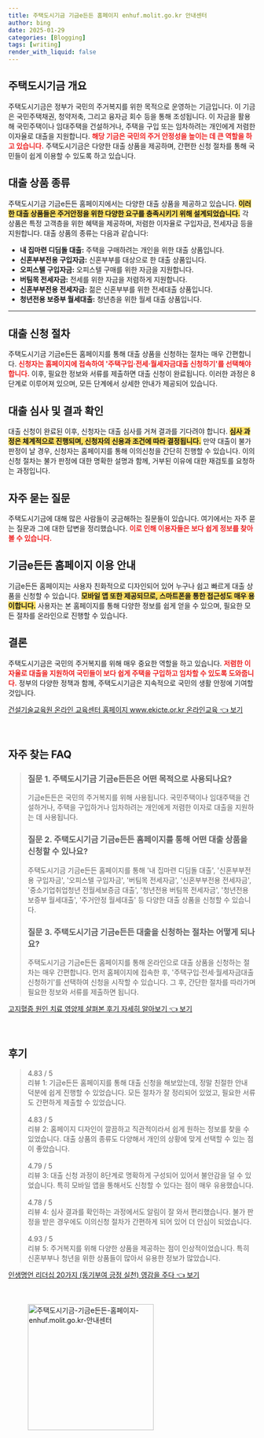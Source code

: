 ```yaml
---
title: 주택도시기금 기금e든든 홈페이지 enhuf.molit.go.kr 안내센터
author: bing
date: 2025-01-29
categories: [Blogging]
tags: [writing]
render_with_liquid: false
---
```



<h2 id='주택도시기금 개요'>주택도시기금 개요</h2>

<p>주택도시기금은 정부가 국민의 주거복지를 위한 목적으로 운영하는 기금입니다. 이 기금은 국민주택채권, 청약저축, 그리고 융자금 회수 등을 통해 조성됩니다. 이 자금을 활용해 국민주택이나 임대주택을 건설하거나, 주택을 구입 또는 임차하려는 개인에게 저렴한 이자율로 대출을 지원합니다. <b><span style="color: #ee2323;">해당 기금은 국민의 주거 안정성을 높이는 데 큰 역할을 하고 있습니다.</span></b> 주택도시기금은 다양한 대출 상품을 제공하며, 간편한 신청 절차를 통해 국민들이 쉽게 이용할 수 있도록 하고 있습니다.</p>

<h2 id='대출 상품 종류'>대출 상품 종류</h2>

<p>주택도시기금 기금e든든 홈페이지에서는 다양한 대출 상품을 제공하고 있습니다. <b><span style="background-color: #ffe066;">이러한 대출 상품들은 주거안정을 위한 다양한 요구를 충족시키기 위해 설계되었습니다.</span></b> 각 상품은 특정 고객층을 위한 혜택을 제공하며, 저렴한 이자율로 구입자금, 전세자금 등을 지원합니다. 대출 상품의 종류는 다음과 같습니다:</p>

<ul>
    <li><b>내 집마련 디딤돌 대출:</b> 주택을 구매하려는 개인을 위한 대출 상품입니다.</li>
    <li><b>신혼부부전용 구입자금:</b> 신혼부부를 대상으로 한 대출 상품입니다.</li>
    <li><b>오피스텔 구입자금:</b> 오피스텔 구매를 위한 자금을 지원합니다.</li>
    <li><b>버팀목 전세자금:</b> 전세를 위한 자금을 저렴하게 지원합니다.</li>
    <li><b>신혼부부전용 전세자금:</b> 젊은 신혼부부를 위한 전세대출 상품입니다.</li>
    <li><b>청년전용 보증부 월세대출:</b> 청년층을 위한 월세 대출 상품입니다.</li>
</ul>

<hr />

<h2 id='대출 신청 절차'>대출 신청 절차</h2>

<p>주택도시기금 기금e든든 홈페이지를 통해 대출 상품을 신청하는 절차는 매우 간편합니다. <b><span style="color: #ee2323;">신청자는 홈페이지에 접속하여 '주택구입·전세·월세자금대출 신청하기'를 선택해야 합니다.</span></b> 이후, 필요한 정보와 서류를 제출하면 대출 신청이 완료됩니다. 이러한 과정은 8단계로 이루어져 있으며, 모든 단계에서 상세한 안내가 제공되어 있습니다.</p>

<h2 id='대출 심사 및 결과 확인'>대출 심사 및 결과 확인</h2>

<p>대출 신청이 완료된 이후, 신청자는 대출 심사를 거쳐 결과를 기다려야 합니다. <b><span style="background-color: #ffe066;">심사 과정은 체계적으로 진행되며, 신청자의 신용과 조건에 따라 결정됩니다.</span></b> 만약 대출이 불가 판정이 날 경우, 신청자는 홈페이지를 통해 이의신청을 간단히 진행할 수 있습니다. 이의신청 절차는 불가 판정에 대한 명확한 설명과 함께, 거부된 이유에 대한 재검토를 요청하는 과정입니다.</p>

<h2 id='자주 묻는 질문'>자주 묻는 질문</h2>

<p>주택도시기금에 대해 많은 사람들이 궁금해하는 질문들이 있습니다. 여기에서는 자주 묻는 질문과 그에 대한 답변을 정리했습니다. <b><span style="color: #ee2323;">이로 인해 이용자들은 보다 쉽게 정보를 찾아볼 수 있습니다.</span></b></p>

<h2 id='기금e든든 홈페이지 이용 안내'>기금e든든 홈페이지 이용 안내</h2>

<p>기금e든든 홈페이지는 사용자 친화적으로 디자인되어 있어 누구나 쉽고 빠르게 대출 상품을 신청할 수 있습니다. <b><span style="background-color: #ffe066;">모바일 앱 또한 제공되므로, 스마트폰을 통한 접근성도 매우 용이합니다.</span></b> 사용자는 본 홈페이지를 통해 다양한 정보를 쉽게 얻을 수 있으며, 필요한 모든 절차를 온라인으로 진행할 수 있습니다.</p>

<h2 id='결론'>결론</h2>

<p>주택도시기금은 국민의 주거복지를 위해 매우 중요한 역할을 하고 있습니다. <b><span style="color: #ee2323;">저렴한 이자율로 대출을 지원하여 국민들이 보다 쉽게 주택을 구입하고 임차할 수 있도록 도와줍니다.</span></b> 정부의 다양한 정책과 함께, 주택도시기금은 지속적으로 국민의 생활 안정에 기여할 것입니다.</p>


<p><a class="click-button" title="건설기술교육원 온라인 교육센터 홈페이지 www.ekicte.or.kr 온라인교육" href="https://24nara.github.io/posts/%EA%B1%B4%EC%84%A4%EA%B8%B0%EC%88%A0%EA%B5%90%EC%9C%A1%EC%9B%90-%EC%98%A8%EB%9D%BC%EC%9D%B8-%EA%B5%90%EC%9C%A1%EC%84%BC%ED%84%B0-%ED%99%88%ED%8E%98%EC%9D%B4%EC%A7%80-www.ekicte.or.kr-%EC%98%A8%EB%9D%BC%EC%9D%B8%EA%B5%90%EC%9C%A1/" rel="dofollow">건설기술교육원 온라인 교육센터 홈페이지 www.ekicte.or.kr 온라인교육 👈 보기</a></p><br>
<h2 id='자주_찾는_FAQ'>자주 찾는 FAQ</h2>
<div itemscope="" itemtype="https://schema.org/FAQPage"> 
<blockquote> 
<div itemscope="" itemprop="mainEntity" itemtype="https://schema.org/Question"> 
<h3 itemprop="name">질문 1. 주택도시기금 기금e든든은 어떤 목적으로 사용되나요?</h3> 
<div itemscope="" itemprop="acceptedAnswer" itemtype="https://schema.org/Answer"> 
<span itemprop="text"> 
<p>기금e든든은 국민의 주거복지를 위해 사용됩니다. 국민주택이나 임대주택을 건설하거나, 주택을 구입하거나 임차하려는 개인에게 저렴한 이자로 대출을 지원하는 데 사용됩니다.</p> 
</span> 
</div> 
</div> 

<div itemscope="" itemprop="mainEntity" itemtype="https://schema.org/Question"> 
<h3 itemprop="name">질문 2. 주택도시기금 기금e든든 홈페이지를 통해 어떤 대출 상품을 신청할 수 있나요?</h3> 
<div itemscope="" itemprop="acceptedAnswer" itemtype="https://schema.org/Answer"> 
<span itemprop="text"> 
<p>주택도시기금 기금e든든 홈페이지를 통해 '내 집마련 디딤돌 대출', '신혼부부전용 구입자금', '오피스텔 구입자금', '버팀목 전세자금', '신혼부부전용 전세자금', '중소기업취업청년 전월세보증금 대출', '청년전용 버팀목 전세자금', '청년전용 보증부 월세대출', '주거안정 월세대출' 등 다양한 대출 상품을 신청할 수 있습니다.</p> 
</span> 
</div> 
</div> 

<div itemscope="" itemprop="mainEntity" itemtype="https://schema.org/Question"> 
<h3 itemprop="name">질문 3. 주택도시기금 기금e든든 대출을 신청하는 절차는 어떻게 되나요?</h3> 
<div itemscope="" itemprop="acceptedAnswer" itemtype="https://schema.org/Answer"> 
<span itemprop="text"> 
<p>주택도시기금 기금e든든 홈페이지를 통해 온라인으로 대출 상품을 신청하는 절차는 매우 간편합니다. 먼저 홈페이지에 접속한 후, '주택구입·전세·월세자금대출 신청하기'를 선택하여 신청을 시작할 수 있습니다. 그 후, 간단한 절차를 따라가며 필요한 정보와 서류를 제출하면 됩니다.</p> 
</span> 
</div> 
</div> 

</blockquote> 
</div>
<p><a class="click-button" title="고지혈증 원인 치료 영양제 살펴본 후기 자세히 알아보기" href="https://24nara.github.io/posts/%EA%B3%A0%EC%A7%80%ED%98%88%EC%A6%9D-%EC%9B%90%EC%9D%B8-%EC%B9%98%EB%A3%8C-%EC%98%81%EC%96%91%EC%A0%9C-%EC%82%B4%ED%8E%B4%EB%B3%B8-%ED%9B%84%EA%B8%B0-%EC%9E%90%EC%84%B8%ED%9E%88-%EC%95%8C%EC%95%84%EB%B3%B4%EA%B8%B0/" rel="dofollow">고지혈증 원인 치료 영양제 살펴본 후기 자세히 알아보기 👈 보기</a></p><br>
<h2 id='후기'>후기</h2>
<div itemscope itemtype="https://schema.org/Product">
  <blockquote>
  <div itemprop="review" itemscope itemtype="https://schema.org/Review">
      <div itemprop="reviewRating" itemscope itemtype="https://schema.org/Rating"> <span itemprop="ratingValue">4.83</span> / <span itemprop="bestRating">5</span> </div>
      <span itemprop="reviewBody">리뷰 1: 기금e든든 홈페이지를 통해 대출 신청을 해보았는데, 정말 친절한 안내 덕분에 쉽게 진행할 수 있었습니다. 모든 절차가 잘 정리되어 있었고, 필요한 서류도 간편하게 제출할 수 있었습니다.</span>
  </div>
  <br>
  <div itemprop="review" itemscope itemtype="https://schema.org/Review">
      <div itemprop="reviewRating" itemscope itemtype="https://schema.org/Rating"> <span itemprop="ratingValue">4.83</span> / <span itemprop="bestRating">5</span> </div>
      <span itemprop="reviewBody">리뷰 2: 홈페이지 디자인이 깔끔하고 직관적이라서 쉽게 원하는 정보를 찾을 수 있었습니다. 대출 상품의 종류도 다양해서 개인의 상황에 맞게 선택할 수 있는 점이 좋았습니다.</span>
  </div>
  <br>
  <div itemprop="review" itemscope itemtype="https://schema.org/Review">
      <div itemprop="reviewRating" itemscope itemtype="https://schema.org/Rating"> <span itemprop="ratingValue">4.79</span> / <span itemprop="bestRating">5</span> </div>
      <span itemprop="reviewBody">리뷰 3: 대출 신청 과정이 8단계로 명확하게 구성되어 있어서 불안감을 덜 수 있었습니다. 특히 모바일 앱을 통해서도 신청할 수 있다는 점이 매우 유용했습니다.</span>
  </div>
  <br>
  <div itemprop="review" itemscope itemtype="https://schema.org/Review">
      <div itemprop="reviewRating" itemscope itemtype="https://schema.org/Rating"> <span itemprop="ratingValue">4.78</span> / <span itemprop="bestRating">5</span> </div>
      <span itemprop="reviewBody">리뷰 4: 심사 결과를 확인하는 과정에서도 알림이 잘 와서 편리했습니다. 불가 판정을 받은 경우에도 이의신청 절차가 간편하게 되어 있어 더 안심이 되었습니다.</span>
  </div>
  <br>
  <div itemprop="review" itemscope itemtype="https://schema.org/Review">
      <div itemprop="reviewRating" itemscope itemtype="https://schema.org/Rating"> <span itemprop="ratingValue">4.93</span> / <span itemprop="bestRating">5</span> </div>
      <span itemprop="reviewBody">리뷰 5: 주거복지를 위해 다양한 상품을 제공하는 점이 인상적이었습니다. 특히 신혼부부나 청년을 위한 상품들이 많아서 유용한 정보가 많았습니다.</span>
  </div>
  </blockquote>
</div>
<p><a class="click-button" title="인생명언 리더십 20가지 (동기부여 긍정 실천) 영감을 주다" href="https://24nara.github.io/posts/%EC%9D%B8%EC%83%9D%EB%AA%85%EC%96%B8-%EB%A6%AC%EB%8D%94%EC%8B%AD-20%EA%B0%80%EC%A7%80-(%EB%8F%99%EA%B8%B0%EB%B6%80%EC%97%AC-%EA%B8%8D%EC%A0%95-%EC%8B%A4%EC%B2%9C)-%EC%98%81%EA%B0%90%EC%9D%84-%EC%A3%BC%EB%8B%A4/" rel="dofollow">인생명언 리더십 20가지 (동기부여 긍정 실천) 영감을 주다 👈 보기</a></p><br>
<figure class="image"><img src="https://24nara.github.io/assets/img/thumbnail/주택도시기금-기금e든든-홈페이지-enhuf.molit.go.kr-안내센터.webp" alt="주택도시기금-기금e든든-홈페이지-enhuf.molit.go.kr-안내센터" width="256" height="256"></figure>